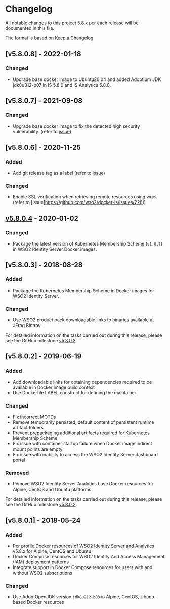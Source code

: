 # Changelog
All notable changes to this project 5.8.x per each release will be documented in this file.

The format is based on [Keep a Changelog](https://keepachangelog.com/en/1.0.0/)

## [v5.8.0.8] - 2022-01-18

### Changed
- Upgrade base docker image to Ubuntu20.04 and added Adoptium JDK jdk8u312-b07 in IS 5.8.0 and IS Analytics 5.8.0.

## [v5.8.0.7] - 2021-09-08

### Changed
- Upgrade base docker image to fix the detected high security vulnerability. (refer to [issue](https://github.com/wso2/docker-is/issues/304))

## [v5.8.0.6] - 2020-11-25

### Added
- Add git release tag as a label (refer to [issue](https://github.com/wso2/docker-is/issues/227))

### Changed
- Enable SSL verification when retrieving remote resources using wget (refer to [issue]https://github.com/wso2/docker-is/issues/228))

## [v5.8.0.4] - 2020-01-02

### Changed
- Package the latest version of Kubernetes Membership Scheme (`v1.0.7`) in WSO2 Identity Server Docker images.

## [v5.8.0.3] - 2018-08-28

### Added
- Package the Kubernetes Membership Scheme in Docker images for WSO2 Identity Server.

### Changed
- Use WSO2 product pack downloadable links to binaries available at JFrog Bintray.

For detailed information on the tasks carried out during this release, please see the GitHub milestone
[v5.8.0.3](https://github.com/wso2/docker-is/milestone/6).

## [v5.8.0.2] - 2019-06-19

### Added
- Add downloadable links for obtaining dependencies required to be available in Docker image build context
- Use Dockerfile LABEL construct for defining the maintainer

### Changed
- Fix incorrect MOTDs
- Remove temporarily persisted, default content of persistent runtime artifact folders
- Prevent prepackaging additional artifacts required for Kubernetes Membership Scheme
- Fix issue with container startup failure when Docker image indirect mount points are empty
- Fix issue with inability to access the WSO2 Identity Server dashboard portal

### Removed
- Remove WSO2 Identity Server Analytics base Docker resources for Alpine, CentOS and Ubuntu platforms.

For detailed information on the tasks carried out during this release, please see the GitHub milestone
[v5.8.0.2](https://github.com/wso2/docker-is/milestone/5).

## [v5.8.0.1] - 2018-05-24

### Added
- Per profile Docker resources of WSO2 Identity Server and Analytics v5.8.x for Alpine, CentOS and Ubuntu
- Docker Compose resources for WSO2 Identity And Access Management (IAM) deployment patterns
- Integrate support in Docker Compose resources for users with and without WSO2 subscriptions

### Changed
- Use AdoptOpenJDK version `jdk8u212-b03` in Alpine, CentOS, Ubuntu based Docker resources

[v5.8.0.4]: https://github.com/wso2/docker-is/compare/v5.8.0.3...v5.8.0.4
[v5.8.0.5]: https://github.com/wso2/docker-is/compare/v5.8.0.4...v5.8.0.5
